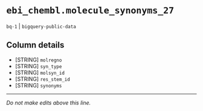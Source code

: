 # `ebi_chembl.molecule_synonyms_27`
`bq-1` | `bigquery-public-data`

## Column details
* [STRING]    `molregno`
* [STRING]    `syn_type`
* [STRING]    `molsyn_id`
* [STRING]    `res_stem_id`
* [STRING]    `synonyms`

-------------------------------------------------------------------------------
*Do not make edits above this line.*
